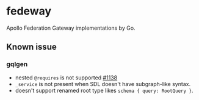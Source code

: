 # fedeway

Apollo Federation Gateway implementations by Go.

## Known issue

### gqlgen

* nested `@requires` is not supported [#1138](https://github.com/99designs/gqlgen/issues/1138)
* `_service` is not present when SDL doesn't have subgraph-like syntax.
* doesn't support renamed root type likes `schema { query: RootQuery }`.
